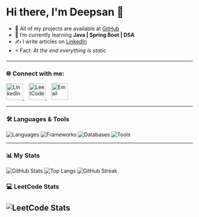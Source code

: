 # Hi there, I'm Deepsan 👋

- 🔗 All of my projects are available at [GitHub](https://github.com/DeepsanBhandari)
- 📘 I’m currently learning **Java | Spring Boot | DSA**
- ✍️ I write articles on [LinkedIn](https://www.linkedin.com/in/deepsan-bhandari-18847b365)
- ⚡ Fact: *At the end everything is static*

---

### 🌐 Connect with me:

<p align="left">
  <a href="https://www.linkedin.com/in/deepsan-bhandari-18847b365" target="_blank">
    <img src="https://skillicons.dev/icons?i=linkedin" alt="LinkedIn" width="45" />
  </a>&nbsp;&nbsp;
  <a href="https://leetcode.com/u/Bhandari1/" target="_blank">
    <img src="https://cdn.jsdelivr.net/gh/devicons/devicon/icons/leetcode/leetcode-original.svg" alt="LeetCode" width="45" />
  </a>&nbsp;&nbsp;
  <a href="mailto:your-email@example.com">
    <img src="https://skillicons.dev/icons?i=gmail" alt="Email" width="45" />
  </a>
</p>



---

### 🛠️ Languages & Tools

<p align="left">
  <!-- Programming Languages -->
  <img src="https://skillicons.dev/icons?i=java,c,js,html,css,python" alt="Languages" />

  <!-- Frameworks & Libraries -->
  <img src="https://skillicons.dev/icons?i=spring,maven" alt="Frameworks" />

  <!-- Databases -->
  <img src="https://skillicons.dev/icons?i=mysql,mongodb" alt="Databases" />

  <!-- Tools -->
  <img src="https://skillicons.dev/icons?i=git,github,vscode" alt="Tools" />
</p>

---

### 📊 My Stats
![GitHub Stats](https://github-readme-stats.vercel.app/api?username=DeepsanBhandari&show_icons=true&theme=tokyonight)
![Top Langs](https://github-readme-stats.vercel.app/api/top-langs/?username=DeepsanBhandari&layout=compact&theme=tokyonight)
![GitHub Streak](https://streak-stats.demolab.com?user=DeepsanBhandari&theme=tokyonight&hide_border=true)


### 💻 LeetCode Stats

![LeetCode Stats](https://leetcard.jacoblin.cool/Bhandari1?theme=dark&font=Karma&ext=heatmap)
---


